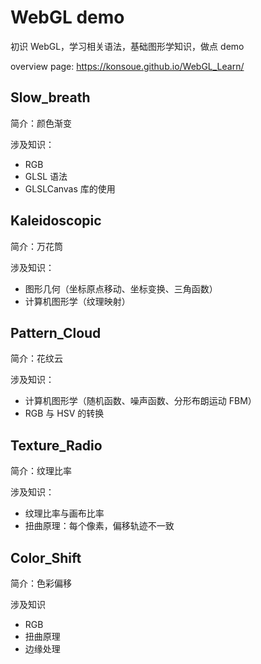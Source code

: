 # WebGL demo
初识 WebGL，学习相关语法，基础图形学知识，做点 demo

overview page: https://konsoue.github.io/WebGL_Learn/

## Slow_breath
简介：颜色渐变

涉及知识：
  - RGB
  - GLSL 语法
  - GLSLCanvas 库的使用

## Kaleidoscopic
简介：万花筒

涉及知识：
  - 图形几何（坐标原点移动、坐标变换、三角函数）
  - 计算机图形学（纹理映射）

## Pattern_Cloud
简介：花纹云

涉及知识：
  - 计算机图形学（随机函数、噪声函数、分形布朗运动 FBM）
  - RGB 与 HSV 的转换

## Texture_Radio
简介：纹理比率

涉及知识：
  - 纹理比率与画布比率
  - 扭曲原理：每个像素，偏移轨迹不一致

## Color_Shift
简介：色彩偏移

涉及知识
  - RGB
  - 扭曲原理
  - 边缘处理